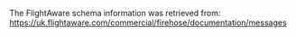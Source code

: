 
The FlightAware schema information was retrieved from:
https://uk.flightaware.com/commercial/firehose/documentation/messages

